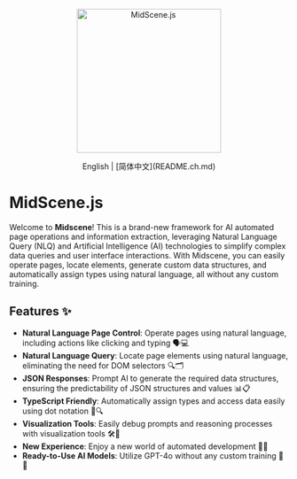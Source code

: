 <p align="center">
  <img alt="MidScene.js"  width="260" src="https://github.com/user-attachments/assets/bff5e76f-ea5c-42b7-bd12-0143a04671cf">
</p>


<div align="center">
English | [简体中文](README.ch.md)
</div>

# MidScene.js

Welcome to **Midscene**! This is a brand-new framework for AI automated page operations and information extraction, leveraging Natural Language Query (NLQ) and Artificial Intelligence (AI) technologies to simplify complex data queries and user interface interactions. With Midscene, you can easily operate pages, locate elements, generate custom data structures, and automatically assign types using natural language, all without any custom training.

## Features ✨

- **Natural Language Page Control**: Operate pages using natural language, including actions like clicking and typing 🗣️💻
- **Natural Language Query**: Locate page elements using natural language, eliminating the need for DOM selectors 🔍🗂️
- **JSON Responses**: Prompt AI to generate the required data structures, ensuring the predictability of JSON structures and values 📊📋
- **TypeScript Friendly**: Automatically assign types and access data easily using dot notation 📝🔍
- **Visualization Tools**: Easily debug prompts and reasoning processes with visualization tools 🛠️👀
- **New Experience**: Enjoy a new world of automated development 🌟🚀
- **Ready-to-Use AI Models**: Utilize GPT-4o without any custom training 🤖🔧

